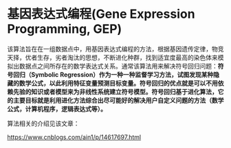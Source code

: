 # 基因表达式编程(Gene Expression Programming, GEP)

该算法旨在在一组数据点中，用基因表达式编程的方法，根据基因遗传定律，物竞天择，优者生存，劣者淘汰的思想，不断进化种群，找到适宜度最高的染色体来模拟出数据点之间所存在的数学表达式关系。通常该算法用来解决符号回归问题：**符号回归（Symbolic Regression）作为一种一种监督学习方法，试图发现某种隐藏的数学公式，以此利用特征变量预测目标变量。符号回归的优点就是可以不用依赖先验的知识或者模型来为非线性系统建立符号模型。符号回归基于进化算法，它的主要目标就是利用进化方法综合出尽可能好的解决用户自定义问题的方法（数学公式，计算机程序，逻辑表达式等）。**

算法相关的介绍见该文章：

https://www.cnblogs.com/ain1/p/14617697.html
